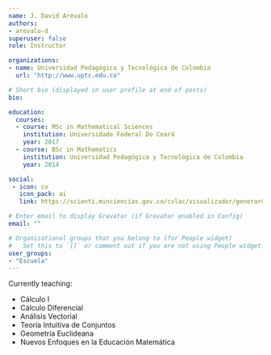```yaml
---
name: J. David Arévalo
authors:
- arevalo-d
superuser: false
role: Instructor

organizations:
- name: Universidad Pedagógica y Tecnológica de Colombia
  url: "http://www.uptc.edu.co"

# Short bio (displayed in user profile at end of posts)
bio: 

education:
  courses:
  - course: MSc in Mathematical Sciences
    institution: Universidade Federal Do Ceará
    year: 2017
  - course: BSc in Mathematics
    institution: Universidad Pedagógica y Tecnológica de Colombia
    year: 2014

social:
 - icon: cv
   icon_pack: ai
   link: https://scienti.minciencias.gov.co/cvlac/visualizador/generarCurriculoCv.do?cod_rh=0000012343

# Enter email to display Gravatar (if Gravatar enabled in Config)
email: ""

# Organizational groups that you belong to (for People widget)
#   Set this to `[]` or comment out if you are not using People widget.
user_groups:
- "Escuela"
---
```


Currently teaching:
+ Cálculo I
+ Cálculo Diferencial
+ Análisis Vectorial
+ Teoría Intuitiva de Conjuntos
+ Geometría Euclideana
+ Nuevos Enfoques en la Educación Matemática


